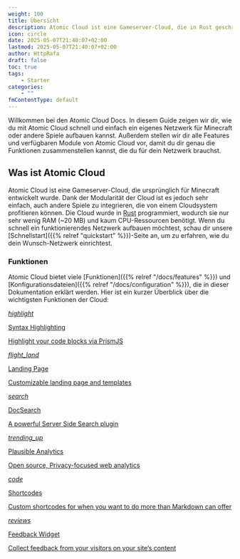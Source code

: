 ```yaml
---
weight: 100
title: Übersicht
description: Atomic Cloud ist eine Gameserver-Cloud, die in Rust geschrieben wurde.
icon: circle
date: 2025-05-07T21:40:07+02:00
lastmod: 2025-05-07T21:40:07+02:00
author: HttpRafa
draft: false
toc: true
tags:
    - Starter
categories:
    - ""
fmContentType: default
---
```


Willkommen bei den Atomic Cloud Docs. In diesem Guide zeigen wir dir, wie du mit Atomic Cloud schnell und einfach ein eigenes Netzwerk für Minecraft oder andere Spiele aufbauen kannst. Außerdem stellen wir dir alle Features und verfügbaren Module von Atomic Cloud vor, damit du dir genau die Funktionen zusammenstellen kannst, die du für dein Netzwerk brauchst.

## Was ist Atomic Cloud
Atomic Cloud ist eine Gameserver-Cloud, die ursprünglich für Minecraft entwickelt wurde. Dank der Modularität der Cloud ist es jedoch sehr einfach, auch andere Spiele zu integrieren, die von einem Cloudsystem profitieren können. Die Cloud wurde in [Rust](https://www.rust-lang.org/) programmiert, wodurch sie nur sehr wenig RAM (~20 MB) und kaum CPU-Ressourcen benötigt. Wenn du schnell ein funktionierendes Netzwerk aufbauen möchtest, schau dir unsere [Schnellstart]({{% relref "quickstart" %}})-Seite an, um zu erfahren, wie du dein Wunsch-Netzwerk einrichtest.

### Funktionen

Atomic Cloud bietet viele [Funktionen]({{% relref "/docs/features" %}}) und [Konfigurationsdateien]({{% relref "/docs/configuration" %}}), die in dieser Dokumentation erklärt werden. Hier ist ein kurzer Überblick über die wichtigsten Funktionen der Cloud:

<div class="row flex-xl-wrap pb-4">

<div id="list-item" class="col-md-4 col-12 py-2">
  <a class="text-decoration-none text-reset" href="../features/syntax-highlighting/">
  <div class="card h-100 features feature-full-bg rounded p-4 position-relative overflow-hidden border-1">
      <span class="h1 icon-color">
        <i class="material-icons align-middle">highlight</i>
      </span>
      <div class="card-body p-0 content">
        <p class="fs-5 fw-semibold card-title mb-1">Syntax Highlighting</p>
        <p class="para card-text mb-0">Highlight your code blocks via PrismJS</p>
      </div>
    </div>
  </a>
</div>

<div id="list-item" class="col-md-4 col-12 py-2">
  <a class="text-decoration-none text-reset" href="../guides/landing-page/overview/">
    <div class="card h-100 features feature-full-bg rounded p-4 position-relative overflow-hidden border-1">
      <span class="h1 icon-color">
        <i class="material-icons align-middle">flight_land</i>
      </span>
      <div class="card-body p-0 content">
        <p class="fs-5 fw-semibold card-title mb-1">Landing Page</p>
        <p class="para card-text mb-0">Customizable landing page and templates</p>
      </div>
    </div>
  </a>
</div>

<div id="list-item" class="col-md-4 col-12 py-2">
  <a class="text-decoration-none text-reset" href="../features/docsearch/">
    <div class="card h-100 features feature-full-bg rounded p-4 position-relative overflow-hidden border-1">
      <span class="h1 icon-color">
        <i class="material-icons align-middle">search</i>
      </span>
      <div class="card-body p-0 content">
        <p class="fs-5 fw-semibold card-title mb-1">DocSearch</p>
        <p class="para card-text mb-0">A powerful Server Side Search plugin</p>
      </div>
    </div>
  </a>
</div>

<div id="list-item" class="col-md-4 col-12 py-2">
  <a class="text-decoration-none text-reset" href="../features/plausible-analytics/">
    <div class="card h-100 features feature-full-bg rounded p-4 position-relative overflow-hidden border-1">
      <span class="h1 icon-color">
        <i class="material-icons align-middle">trending_up</i>
      </span>
      <div class="card-body p-0 content">
        <p class="fs-5 fw-semibold card-title mb-1">Plausible Analytics</p>
        <p class="para card-text mb-0">Open source, Privacy-focused web analytics</p>
      </div>
    </div>
  </a>
</div>

<div id="list-item" class="col-md-4 col-12 py-2">
  <a class="text-decoration-none text-reset" href="../shortcodes/">
    <div class="card h-100 features feature-full-bg rounded p-4 position-relative overflow-hidden border-1">
      <span class="h1 icon-color">
        <i class="material-icons align-middle">code</i>
      </span>
      <div class="card-body p-0 content">
        <p class="fs-5 fw-semibold card-title mb-1">Shortcodes</p>
        <p class="para card-text mb-0">Custom shortcodes for when you want to do more than Markdown can offer</p>
      </div>
    </div>
  </a>
</div>

<div id="list-item" class="col-md-4 col-12 py-2">
  <a class="text-decoration-none text-reset" href="../features/feedback-widget/">
    <div class="card h-100 features feature-full-bg rounded p-4 position-relative overflow-hidden border-1">
      <span class="h1 icon-color">
        <i class="material-icons align-middle">reviews</i>
      </span>
      <div class="card-body p-0 content">
        <p class="fs-5 fw-semibold card-title mb-1">Feedback Widget</p>
        <p class="para card-text mb-0">Collect feedback from your visitors on your site’s content</p>
      </div>
    </div>
  </a>
</div>

</div>